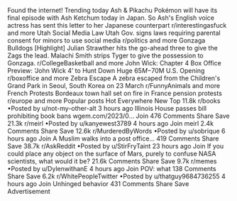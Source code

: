 Found the internet!
Trending today
Ash & Pikachu
Pokémon will have its final episode with Ash Ketchum today in Japan. So Ash's English voice actress has sent this letter to her Japanese counterpart
r/interestingasfuck and more
Utah Social Media Law
Utah Gov. signs laws requiring parental consent for minors to use social media
r/politics and more
Gonzaga Bulldogs
[Highlight] Julian Strawther hits the go-ahead three to give the Zags the lead. Malachi Smith strips Tyger to give the possession to Gonzaga.
r/CollegeBasketball and more
John Wick: Chapter 4
Box Office Preview: ‘John Wick 4’ to Hunt Down Huge $65M-$70M U.S. Opening
r/boxoffice and more
Zebra Escape
A zebra escaped from the Children's Grand Park in Seoul, South Korea on 23 March
r/FunnyAnimals and more
French Protests
Bordeaux town hall set on fire in France pension protests
r/europe and more
Popular posts
Hot
Everywhere
New
Top
11.8k
r/books
•Posted by
u/not-my-other-alt
3 hours ago
Illinois House passes bill prohibiting book bans
wgem.com/2023/0...
Join
476 Comments
Share
Save
21.3k
r/meirl
•Posted by
u/kanyewest3789
4 hours ago
Join
meirl
2.4k Comments
Share
Save
12.6k
r/MurderedByWords
•Posted by
u/sobrique
6 hours ago
Join
A Muslim walks into a post office...
419 Comments
Share
Save
38.7k
r/AskReddit
•Posted by
u/StirFryTaint
23 hours ago
Join
If you could place any object on the surface of Mars, purely to confuse NASA scientists, what would it be?
21.6k Comments
Share
Save
9.7k
r/memes
•Posted by
u/DylenwithanE
4 hours ago
Join
POV: what
138 Comments
Share
Save
6.2k
r/WhitePeopleTwitter
•Posted by
u/thatguy9684736255
4 hours ago
Join
Unhinged behavior
431 Comments
Share
Save
Advertisement